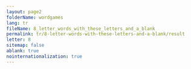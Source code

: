 ```yaml
---
layout: page2
folderName: wordgames
lang: tr
fileName: 8_letter_words_with_these_letters_and_a_blank
permalink: tr/8-letter-words-with-these-letters-and-a-blank/result
letter: 8
sitemap: false
ablank: true
nointernationalization: true
---
```

